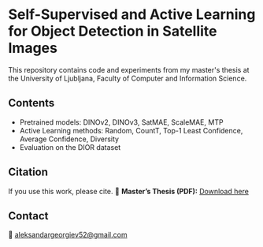 # Self-Supervised and Active Learning for Object Detection in Satellite Images

This repository contains code and experiments from my master's thesis at the University of Ljubljana, 
Faculty of Computer and Information Science.

## Contents
- Pretrained models: DINOv2, DINOv3, SatMAE, ScaleMAE, MTP
- Active Learning methods: Random, CountT, Top-1 Least Confidence, Average Confidence, Diversity
- Evaluation on the DIOR dataset

## Citation
If you use this work, please cite.
📘 **Master’s Thesis (PDF):** [Download here](https://repozitorij.uni-lj.si/IzpisGradiva.php?id=174269&lang=slv)

## Contact
📧 aleksandargeorgiev52@gmail.com
